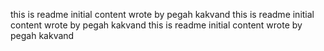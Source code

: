 this is readme initial content wrote by pegah kakvand
this is readme initial content wrote by pegah kakvand
this is readme initial content wrote by pegah kakvand
